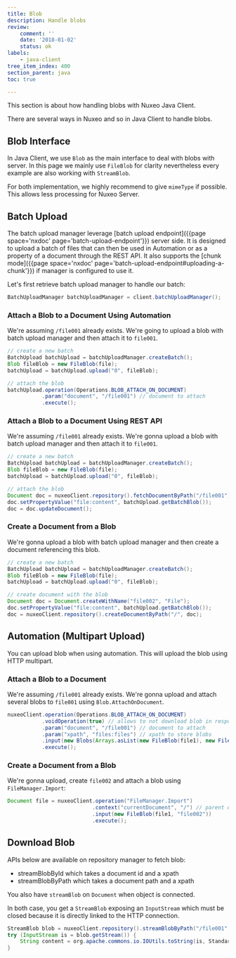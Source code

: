 ```yaml
---
title: Blob
description: Handle blobs
review:
    comment: ''
    date: '2018-01-02'
    status: ok
labels:
    - java-client
tree_item_index: 400
section_parent: java
toc: true

---
```


This section is about how handling blobs with Nuxeo Java Client.

There are several ways in Nuxeo and so in Java Client to handle blobs.

## Blob Interface

In Java Client, we use `Blob` as the main interface to deal with blobs with server. In this page we mainly use `FileBlob` for clarity nevertheless every example are also working with `StreamBlob`.

For both implementation, we highly recommend to give `mimeType` if possible. This allows less processing for Nuxeo Server.

## Batch Upload

The batch upload manager leverage [batch upload endpoint]({{page space='nxdoc' page='batch-upload-endpoint'}}) server side. It is designed to upload a batch of files that can then be used in Automation or as a property of a document through the REST API. It also supports the [chunk mode]({{page space='nxdoc' page='batch-upload-endpoint#uploading-a-chunk'}}) if manager is configured to use it.

Let's first retrieve batch upload manager to handle our batch:
```java
BatchUploadManager batchUploadManager = client.batchUploadManager();
```

### Attach a Blob to a Document Using Automation

We're assuming `/file001` already exists. We're going to upload a blob with batch upload manager and then attach it to `file001`.

```java
// create a new batch
BatchUpload batchUpload = batchUploadManager.createBatch();
Blob fileBlob = new FileBlob(file);
batchUpload = batchUpload.upload("0", fileBlob);

// attach the blob
batchUpload.operation(Operations.BLOB_ATTACH_ON_DOCUMENT)
           .param("document", "/file001") // document to attach
           .execute();
```

### Attach a Blob to a Document Using REST API

We're assuming `/file001` already exists. We're gonna upload a blob with batch upload manager and then attach it to `file001`.

```java
// create a new batch
BatchUpload batchUpload = batchUploadManager.createBatch();
Blob fileBlob = new FileBlob(file);
batchUpload = batchUpload.upload("0", fileBlob);

// attach the blob
Document doc = nuxeoClient.repository().fetchDocumentByPath("/file001");
doc.setPropertyValue("file:content", batchUpload.getBatchBlob());
doc = doc.updateDocument();
```

### Create a Document from a Blob

We're gonna upload a blob with batch upload manager and then create a document referencing this blob.

```java
// create a new batch
BatchUpload batchUpload = batchUploadManager.createBatch();
Blob fileBlob = new FileBlob(file);
batchUpload = batchUpload.upload("0", fileBlob);

// create document with the blob
Document doc = Document.createWithName("file002", "File");
doc.setPropertyValue("file:content", batchUpload.getBatchBlob());
doc = nuxeoClient.repository().createDocumentByPath("/", doc);
```

## Automation (Multipart Upload)

You can upload blob when using automation. This will upload the blob using HTTP multipart.

### Attach a Blob to a Document

We're assuming `/file001` already exists. We're gonna upload and attach several blobs to `file001` using `Blob.AttachOnDocument`.

```java
nuxeoClient.operation(Operations.BLOB_ATTACH_ON_DOCUMENT)
           .voidOperation(true) // allows to not download blob in response
           .param("document", "/file001") // document to attach
           .param("xpath", "files:files") // xpath to store blobs
           .input(new Blobs(Arrays.asList(new FileBlob(file1), new FileBlob(file2))))
           .execute();
```

### Create a Document from a Blob

We're gonna upload, create `file002` and attach a blob using `FileManager.Import`:

```java
Document file = nuxeoClient.operation("FileManager.Import")
                           .context("currentDocument", "/") // parent document
                           .input(new FileBlob(file1, "file002"))
                           .execute();
```

## Download Blob

APIs below are available on repository manager to fetch blob:
- streamBlobById which takes a document id and a xpath
- streamBlobByPath which takes a document path and a xpath

You also have `streamBlob` on `Document` when object is connected.

In both case, you get a `StreamBlob` exposing an `InputStream` which must be closed because it is directly linked to the HTTP connection.

```java
StreamBlob blob = nuxeoClient.repository().streamBlobByPath("/file001", "file:content");
try (InputStream is = blob.getStream()) {
    String content = org.apache.commons.io.IOUtils.toString(is, StandardCharsets.UTF_8);
}
```
